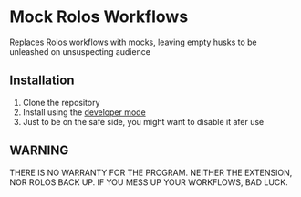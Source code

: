 # Mock Rolos Workflows
Replaces Rolos workflows with mocks, leaving empty husks to be unleashed on unsuspecting audience
## Installation
1. Clone the repository
2. Install using the [developer mode](https://developer.chrome.com/docs/extensions/mv3/getstarted/development-basics/#load-unpacked)
3. Just to be on the safe side, you might want to disable it afer use
## WARNING
THERE IS NO WARRANTY FOR THE PROGRAM. NEITHER THE EXTENSION, NOR ROLOS BACK UP. IF YOU MESS UP YOUR WORKFLOWS, BAD LUCK.